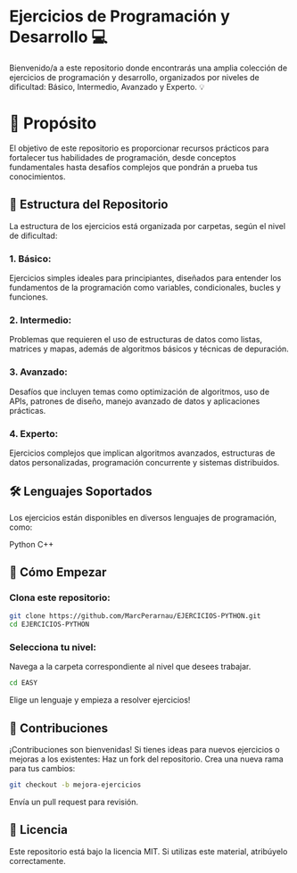 # Ejercicios de Programación y Desarrollo 💻
Bienvenido/a a este repositorio donde encontrarás una amplia colección de ejercicios de programación y desarrollo, organizados por niveles de dificultad: Básico, Intermedio, Avanzado y Experto. 💡

# 🚀 Propósito
El objetivo de este repositorio es proporcionar recursos prácticos para fortalecer tus habilidades de programación, desde conceptos fundamentales hasta desafíos complejos que pondrán a prueba tus conocimientos.

## 📂 Estructura del Repositorio
La estructura de los ejercicios está organizada por carpetas, según el nivel de dificultad:

### 1. Básico:
Ejercicios simples ideales para principiantes, diseñados para entender los fundamentos de la programación como variables, condicionales, bucles y funciones.

### 2. Intermedio:
Problemas que requieren el uso de estructuras de datos como listas, matrices y mapas, además de algoritmos básicos y técnicas de depuración.

### 3. Avanzado:
Desafíos que incluyen temas como optimización de algoritmos, uso de APIs, patrones de diseño, manejo avanzado de datos y aplicaciones prácticas.

### 4. Experto:
Ejercicios complejos que implican algoritmos avanzados, estructuras de datos personalizadas, programación concurrente y sistemas distribuidos.

## 🛠️ Lenguajes Soportados
Los ejercicios están disponibles en diversos lenguajes de programación, como:

Python
C++

## 🏁 Cómo Empezar
### Clona este repositorio:
```bash
git clone https://github.com/MarcPerarnau/EJERCICIOS-PYTHON.git
cd EJERCICIOS-PYTHON
```
### Selecciona tu nivel:
Navega a la carpeta correspondiente al nivel que desees trabajar.
```bash
cd EASY
```
Elige un lenguaje y empieza a resolver ejercicios!
## 🌟 Contribuciones

¡Contribuciones son bienvenidas! Si tienes ideas para nuevos ejercicios o mejoras a los existentes:
Haz un fork del repositorio.
Crea una nueva rama para tus cambios:
```bash
git checkout -b mejora-ejercicios
```
Envía un pull request para revisión.

## 📜 Licencia
Este repositorio está bajo la licencia MIT. Si utilizas este material, atribúyelo correctamente.
